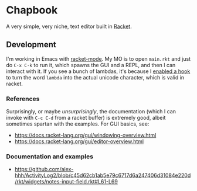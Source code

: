 # Chapbook

A very simple, very niche, text editor built in
[Racket](https://racket-lang.org/). 

## Development

I'm working in Emacs with
[racket-mode](https://github.com/greghendershott/racket-mode). My MO is to open
`main.rkt` and just do `C-x C-k` to run it, which spawns the GUI and a REPL, and
then I can interact with it. If you see a bunch of lambdas, it's because I
[enabled a
hook](https://stackoverflow.com/questions/39431240/lambda-is-replace-with-λ-in-racket-mode-emacs)
to turn the word `lambda` into the actual unicode character, which is valid in
racket.

### References

Surprisingly, or maybe _unsurprisingly_, the documentation (which I can invoke
with `C-c C-d` from a racket buffer) is extremely good, albeit sometimes spartan
with the examples. For GUI basics, see:

* https://docs.racket-lang.org/gui/windowing-overview.html
* https://docs.racket-lang.org/gui/editor-overview.html

### Documentation and examples

* https://github.com/alex-hhh/ActivityLog2/blob/c45d62cb1ab5e79c6717d6a247406d31084e220d/rkt/widgets/notes-input-field.rkt#L61-L69